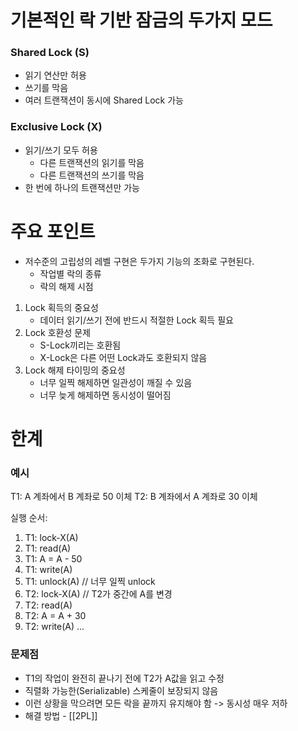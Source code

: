 # 기본적인 락 기반 잠금의 두가지 모드
### Shared Lock (S)
- 읽기 연산만 허용
- 쓰기를 막음
- 여러 트랜잭션이 동시에 Shared Lock 가능 
### Exclusive Lock (X)
- 읽기/쓰기 모두 허용
	- 다른 트랜잭션의 읽기를 막음
	- 다른 트랜잭션의 쓰기를 막음
- 한 번에 하나의 트랜잭션만 가능

# 주요 포인트 
- 저수준의 고립성의 레벨 구현은 두가지 기능의 조화로 구현된다.
    - 작업별 락의 종류
    - 락의 해제 시점
1. Lock 획득의 중요성
	- 데이터 읽기/쓰기 전에 반드시 적절한 Lock 획득 필요
2. Lock 호환성 문제
	- S-Lock끼리는 호환됨
	- X-Lock은 다른 어떤 Lock과도 호환되지 않음
3. Lock 해제 타이밍의 중요성
	- 너무 일찍 해제하면 일관성이 깨질 수 있음
	- 너무 늦게 해제하면 동시성이 떨어짐


# 한계
### 예시
T1: A 계좌에서 B 계좌로 50 이체
T2: B 계좌에서 A 계좌로 30 이체

실행 순서:
1. T1: lock-X(A)
2. T1: read(A)
3. T1: A = A - 50
4. T1: write(A) 
5. T1: unlock(A)      // 너무 일찍 unlock
6. T2: lock-X(A)      // T2가 중간에 A를 변경
7. T2: read(A)        
8. T2: A = A + 30
9. T2: write(A)
...

### 문제점 
- T1의 작업이 완전히 끝나기 전에 T2가 A값을 읽고 수정
- 직렬화 가능한(Serializable) 스케줄이 보장되지 않음
- 이런 상황을 막으려면 모든 락을 끝까지 유지해야 함 -> 동시성 매우 저하
- 해결 방법 - [[2PL]]